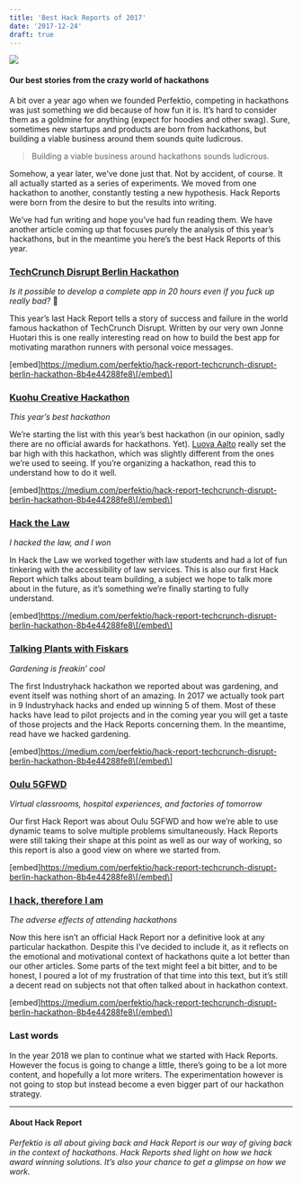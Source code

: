 ```yaml
---
title: 'Best Hack Reports of 2017'
date: '2017-12-24'
draft: true
---
```


![](http://www.xn--lhteenlahti-l8a.fi/wp-content/uploads/2018/09/e9cd9-1ygvmok7xr1kerqbhlzxtxg.png)

#### Our best stories from the crazy world of hackathons

A bit over a year ago when we founded Perfektio, competing in hackathons was just something we did because of how fun it is. It’s hard to consider them as a goldmine for anything (expect for hoodies and other swag). Sure, sometimes new startups and products are born from hackathons, but building a viable business around them sounds quite ludicrous.

> Building a viable business around hackathons sounds ludicrous.

Somehow, a year later, we’ve done just that. Not by accident, of course. It all actually started as a series of experiments. We moved from one hackathon to another, constantly testing a new hypothesis. Hack Reports were born from the desire to but the results into writing.

We’ve had fun writing and hope you’ve had fun reading them. We have another article coming up that focuses purely the analysis of this year’s hackathons, but in the meantime you here’s the best Hack Reports of this year.

### [TechCrunch Disrupt Berlin Hackathon](https://medium.com/perfektio/hack-report-techcrunch-disrupt-berlin-hackathon-8b4e44288fe8)

_Is it possible to develop a complete app in 20 hours even if you fuck up really bad?_ 🤔

This year’s last Hack Report tells a story of success and failure in the world famous hackathon of TechCrunch Disrupt. Written by our very own Jonne Huotari this is one really interesting read on how to build the best app for motivating marathon runners with personal voice messages.

\[embed\]https://medium.com/perfektio/hack-report-techcrunch-disrupt-berlin-hackathon-8b4e44288fe8\[/embed\]

### [Kuohu Creative Hackathon](https://medium.com/perfektio/hack-report-kuohu-creative-hackathon-4854d73edf66)

_This year’s best hackathon_

We’re starting the list with this year’s best hackathon (in our opinion, sadly there are no official awards for hackathons. Yet). [Luova Aalto](https://medium.com/u/df9053afb132) really set the bar high with this hackathon, which was slightly different from the ones we’re used to seeing. If you’re organizing a hackathon, read this to understand how to do it well.

\[embed\]https://medium.com/perfektio/hack-report-techcrunch-disrupt-berlin-hackathon-8b4e44288fe8\[/embed\]

### [Hack the Law](https://medium.com/perfektio/hack-report-hack-the-law-5edaaf294a64)

_I hacked the law, and I won_

In Hack the Law we worked together with law students and had a lot of fun tinkering with the accessibility of law services. This is also our first Hack Report which talks about team building, a subject we hope to talk more about in the future, as it’s something we’re finally starting to fully understand.

\[embed\]https://medium.com/perfektio/hack-report-techcrunch-disrupt-berlin-hackathon-8b4e44288fe8\[/embed\]

### [Talking Plants with Fiskars](https://medium.com/perfektio/hack-report-talking-plants-with-fiskars-c71be389e6ea)

_Gardening is freakin’ cool_

The first Industryhack hackathon we reported about was gardening, and event itself was nothing short of an amazing. In 2017 we actually took part in 9 Industryhack hacks and ended up winning 5 of them. Most of these hacks have lead to pilot projects and in the coming year you will get a taste of those projects and the Hack Reports concerning them. In the meantime, read have we hacked gardening.

\[embed\]https://medium.com/perfektio/hack-report-techcrunch-disrupt-berlin-hackathon-8b4e44288fe8\[/embed\]

### [Oulu 5GFWD](https://medium.com/perfektio/hack-report-oulu-5gfwd-hackathon-510445e858e7)

_Virtual classrooms, hospital experiences, and factories of tomorrow_

Our first Hack Report was about Oulu 5GFWD and how we’re able to use dynamic teams to solve multiple problems simultaneously. Hack Reports were still taking their shape at this point as well as our way of working, so this report is also a good view on where we started from.

\[embed\]https://medium.com/perfektio/hack-report-techcrunch-disrupt-berlin-hackathon-8b4e44288fe8\[/embed\]

### [I hack, therefore I am](https://medium.com/perfektio/i-hack-i-die-i-hack-again-de5ab6caf50a)

_The adverse effects of attending hackathons_

Now this here isn’t an official Hack Report nor a definitive look at any particular hackathon. Despite this I’ve decided to include it, as it reflects on the emotional and motivational context of hackathons quite a lot better than our other articles. Some parts of the text might feel a bit bitter, and to be honest, I poured a lot of my frustration of that time into this text, but it’s still a decent read on subjects not that often talked about in hackathon context.

\[embed\]https://medium.com/perfektio/hack-report-techcrunch-disrupt-berlin-hackathon-8b4e44288fe8\[/embed\]

### Last words

In the year 2018 we plan to continue what we started with Hack Reports. However the focus is going to change a little, there’s going to be a lot more content, and hopefully a lot more writers. The experimentation however is not going to stop but instead become a even bigger part of our hackathon strategy.

---

#### About Hack Report

_Perfektio is all about giving back and Hack Report is our way of giving back in the context of hackathons. Hack Reports shed light on how we hack award winning solutions. It’s also your chance to get a glimpse on how we work._

